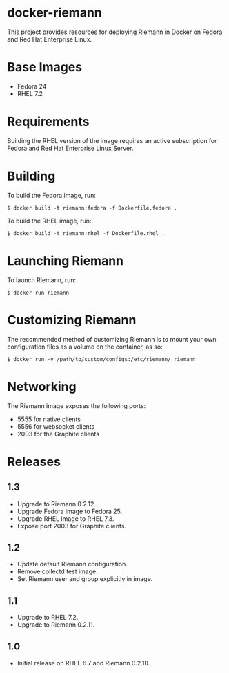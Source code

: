 # docker-riemann

This project provides resources for deploying Riemann in Docker on Fedora and
Red Hat Enterprise Linux.


# Base Images

- Fedora 24
- RHEL 7.2


# Requirements

Building the RHEL version of the image requires an active subscription for
Fedora and Red Hat Enterprise Linux Server.


# Building

To build the Fedora image, run:

```.shell
$ docker build -t riemann:fedora -f Dockerfile.fedora .
```

To build the RHEL image, run:

```.shell
$ docker build -t riemann:rhel -f Dockerfile.rhel .
```


# Launching Riemann

To launch Riemann, run:

```.shell
$ docker run riemann
```

# Customizing Riemann

The recommended method of customizing Riemann is to mount your own configuration
files as a volume on the container, as so:

```.shell
$ docker run -v /path/to/custom/configs:/etc/riemann/ riemann
```


# Networking

The Riemann image exposes the following ports:

* 5555 for native clients
* 5556 for websocket clients
* 2003 for the Graphite clients


# Releases


## 1.3

- Upgrade to Riemann 0.2.12.
- Upgrade Fedora image to Fedora 25.
- Upgrade RHEL image to RHEL 7.3.
- Expose port 2003 for Graphite clients.


## 1.2

- Update default Riemann configuration.
- Remove collectd test image.
- Set Riemann user and group explicitly in image.


## 1.1

- Upgrade to RHEL 7.2.
- Upgrade to Riemann 0.2.11.


## 1.0

- Initial release on RHEL 6.7 and Riemann 0.2.10.
